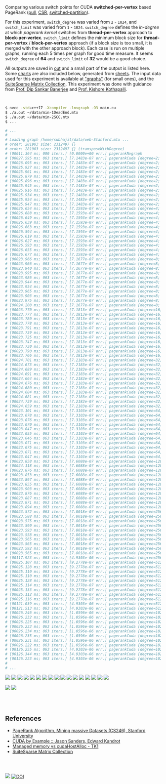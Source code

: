 Comparing various switch points for CUDA **switched-per-vertex** based
PageRank ([pull], [CSR], [switched-partition]).

For this experiment, `switch_degree` was varied from `2` - `1024`, and
`switch_limit` was varied from `1` - `1024`. `switch_degree` defines the
*in-degree* at which *pagerank kernel* switches from **thread-per-vertex**
approach to **block-per-vertex**. `switch_limit` defines the minimum block
size for **thread-per-vertex** / **block-per-vertex** approach (if a block
size is too small, it is merged with the other approach block). Each case is
run on multiple graphs, running each 5 times per graph for good time measure.
It seems `switch_degree` of **64** and `switch_limit` of **32** would be a
good choice.

All outputs are saved in [out](out/) and a small part of the output is listed
here. Some [charts] are also included below, generated from [sheets]. The input
data used for this experiment is available at ["graphs"] (for small ones), and
the [SuiteSparse Matrix Collection]. This experiment was done with guidance
from [Prof. Dip Sankar Banerjee] and [Prof. Kishore Kothapalli].

<br>

```bash
$ nvcc -std=c++17 -Xcompiler -lnvgraph -O3 main.cu
$ ./a.out ~/data/min-1DeadEnd.mtx
$ ./a.out ~/data/min-2SCC.mtx
$ ...

# ...
#
# Loading graph /home/subhajit/data/web-Stanford.mtx ...
# order: 281903 size: 2312497 {}
# order: 281903 size: 2312497 {} (transposeWithDegree)
# [00011.364 ms; 000 iters.] [0.0000e+00 err.] pagerankNvgraph
# [00027.595 ms; 063 iters.] [7.1483e-07 err.] pagerankCuda [degree=2; limit=1]
# [00026.095 ms; 063 iters.] [7.1483e-07 err.] pagerankCuda [degree=2; limit=2]
# [00025.927 ms; 063 iters.] [7.1483e-07 err.] pagerankCuda [degree=2; limit=4]
# [00025.961 ms; 063 iters.] [7.1483e-07 err.] pagerankCuda [degree=2; limit=8]
# [00025.879 ms; 063 iters.] [7.1483e-07 err.] pagerankCuda [degree=2; limit=16]
# [00025.896 ms; 063 iters.] [7.1483e-07 err.] pagerankCuda [degree=2; limit=32]
# [00025.945 ms; 063 iters.] [7.1483e-07 err.] pagerankCuda [degree=2; limit=64]
# [00025.916 ms; 063 iters.] [7.1483e-07 err.] pagerankCuda [degree=2; limit=128]
# [00025.934 ms; 063 iters.] [7.1483e-07 err.] pagerankCuda [degree=2; limit=256]
# [00025.954 ms; 063 iters.] [7.1483e-07 err.] pagerankCuda [degree=2; limit=512]
# [00025.947 ms; 063 iters.] [7.1483e-07 err.] pagerankCuda [degree=2; limit=1024]
# [00026.654 ms; 063 iters.] [7.1593e-07 err.] pagerankCuda [degree=4; limit=1]
# [00026.688 ms; 063 iters.] [7.1593e-07 err.] pagerankCuda [degree=4; limit=2]
# [00026.649 ms; 063 iters.] [7.1593e-07 err.] pagerankCuda [degree=4; limit=4]
# [00026.639 ms; 063 iters.] [7.1593e-07 err.] pagerankCuda [degree=4; limit=8]
# [00026.663 ms; 063 iters.] [7.1593e-07 err.] pagerankCuda [degree=4; limit=16]
# [00026.594 ms; 063 iters.] [7.1593e-07 err.] pagerankCuda [degree=4; limit=32]
# [00026.619 ms; 063 iters.] [7.1593e-07 err.] pagerankCuda [degree=4; limit=64]
# [00026.627 ms; 063 iters.] [7.1593e-07 err.] pagerankCuda [degree=4; limit=128]
# [00026.593 ms; 063 iters.] [7.1593e-07 err.] pagerankCuda [degree=4; limit=256]
# [00026.655 ms; 063 iters.] [7.1593e-07 err.] pagerankCuda [degree=4; limit=512]
# [00026.677 ms; 063 iters.] [7.1593e-07 err.] pagerankCuda [degree=4; limit=1024]
# [00023.966 ms; 063 iters.] [7.1677e-07 err.] pagerankCuda [degree=8; limit=1]
# [00023.966 ms; 063 iters.] [7.1677e-07 err.] pagerankCuda [degree=8; limit=2]
# [00023.940 ms; 063 iters.] [7.1677e-07 err.] pagerankCuda [degree=8; limit=4]
# [00023.995 ms; 063 iters.] [7.1677e-07 err.] pagerankCuda [degree=8; limit=8]
# [00023.986 ms; 063 iters.] [7.1677e-07 err.] pagerankCuda [degree=8; limit=16]
# [00023.944 ms; 063 iters.] [7.1677e-07 err.] pagerankCuda [degree=8; limit=32]
# [00023.954 ms; 063 iters.] [7.1677e-07 err.] pagerankCuda [degree=8; limit=64]
# [00023.965 ms; 063 iters.] [7.1677e-07 err.] pagerankCuda [degree=8; limit=128]
# [00023.903 ms; 063 iters.] [7.1677e-07 err.] pagerankCuda [degree=8; limit=256]
# [00023.975 ms; 063 iters.] [7.1677e-07 err.] pagerankCuda [degree=8; limit=512]
# [00024.208 ms; 063 iters.] [7.1677e-07 err.] pagerankCuda [degree=8; limit=1024]
# [00023.770 ms; 063 iters.] [7.1813e-07 err.] pagerankCuda [degree=16; limit=1]
# [00023.777 ms; 063 iters.] [7.1813e-07 err.] pagerankCuda [degree=16; limit=2]
# [00023.780 ms; 063 iters.] [7.1813e-07 err.] pagerankCuda [degree=16; limit=4]
# [00023.778 ms; 063 iters.] [7.1813e-07 err.] pagerankCuda [degree=16; limit=8]
# [00023.791 ms; 063 iters.] [7.1813e-07 err.] pagerankCuda [degree=16; limit=16]
# [00023.739 ms; 063 iters.] [7.1813e-07 err.] pagerankCuda [degree=16; limit=32]
# [00023.725 ms; 063 iters.] [7.1813e-07 err.] pagerankCuda [degree=16; limit=64]
# [00023.747 ms; 063 iters.] [7.1813e-07 err.] pagerankCuda [degree=16; limit=128]
# [00023.730 ms; 063 iters.] [7.1813e-07 err.] pagerankCuda [degree=16; limit=256]
# [00023.790 ms; 063 iters.] [7.1813e-07 err.] pagerankCuda [degree=16; limit=512]
# [00023.766 ms; 063 iters.] [7.1813e-07 err.] pagerankCuda [degree=16; limit=1024]
# [00024.701 ms; 063 iters.] [7.2183e-07 err.] pagerankCuda [degree=32; limit=1]
# [00024.673 ms; 063 iters.] [7.2183e-07 err.] pagerankCuda [degree=32; limit=2]
# [00024.689 ms; 063 iters.] [7.2183e-07 err.] pagerankCuda [degree=32; limit=4]
# [00024.691 ms; 063 iters.] [7.2183e-07 err.] pagerankCuda [degree=32; limit=8]
# [00024.664 ms; 063 iters.] [7.2183e-07 err.] pagerankCuda [degree=32; limit=16]
# [00024.676 ms; 063 iters.] [7.2183e-07 err.] pagerankCuda [degree=32; limit=32]
# [00024.680 ms; 063 iters.] [7.2183e-07 err.] pagerankCuda [degree=32; limit=64]
# [00024.684 ms; 063 iters.] [7.2183e-07 err.] pagerankCuda [degree=32; limit=128]
# [00024.681 ms; 063 iters.] [7.2183e-07 err.] pagerankCuda [degree=32; limit=256]
# [00024.739 ms; 063 iters.] [7.2183e-07 err.] pagerankCuda [degree=32; limit=512]
# [00024.659 ms; 063 iters.] [7.2183e-07 err.] pagerankCuda [degree=32; limit=1024]
# [00023.101 ms; 063 iters.] [7.3103e-07 err.] pagerankCuda [degree=64; limit=1]
# [00023.078 ms; 063 iters.] [7.3103e-07 err.] pagerankCuda [degree=64; limit=2]
# [00023.076 ms; 063 iters.] [7.3103e-07 err.] pagerankCuda [degree=64; limit=4]
# [00023.070 ms; 063 iters.] [7.3103e-07 err.] pagerankCuda [degree=64; limit=8]
# [00023.047 ms; 063 iters.] [7.3103e-07 err.] pagerankCuda [degree=64; limit=16]
# [00023.055 ms; 063 iters.] [7.3103e-07 err.] pagerankCuda [degree=64; limit=32]
# [00023.046 ms; 063 iters.] [7.3103e-07 err.] pagerankCuda [degree=64; limit=64]
# [00023.071 ms; 063 iters.] [7.3103e-07 err.] pagerankCuda [degree=64; limit=128]
# [00023.075 ms; 063 iters.] [7.3103e-07 err.] pagerankCuda [degree=64; limit=256]
# [00023.071 ms; 063 iters.] [7.3103e-07 err.] pagerankCuda [degree=64; limit=512]
# [00023.047 ms; 063 iters.] [7.3103e-07 err.] pagerankCuda [degree=64; limit=1024]
# [00023.858 ms; 063 iters.] [7.6088e-07 err.] pagerankCuda [degree=128; limit=1]
# [00024.118 ms; 063 iters.] [7.6088e-07 err.] pagerankCuda [degree=128; limit=2]
# [00023.876 ms; 063 iters.] [7.6088e-07 err.] pagerankCuda [degree=128; limit=4]
# [00023.853 ms; 063 iters.] [7.6088e-07 err.] pagerankCuda [degree=128; limit=8]
# [00023.897 ms; 063 iters.] [7.6088e-07 err.] pagerankCuda [degree=128; limit=16]
# [00023.855 ms; 063 iters.] [7.6088e-07 err.] pagerankCuda [degree=128; limit=32]
# [00023.903 ms; 063 iters.] [7.6088e-07 err.] pagerankCuda [degree=128; limit=64]
# [00023.876 ms; 063 iters.] [7.6088e-07 err.] pagerankCuda [degree=128; limit=128]
# [00023.887 ms; 063 iters.] [7.6088e-07 err.] pagerankCuda [degree=128; limit=256]
# [00023.871 ms; 063 iters.] [7.6088e-07 err.] pagerankCuda [degree=128; limit=512]
# [00023.894 ms; 063 iters.] [7.6088e-07 err.] pagerankCuda [degree=128; limit=1024]
# [00023.572 ms; 063 iters.] [7.8018e-07 err.] pagerankCuda [degree=256; limit=1]
# [00023.588 ms; 063 iters.] [7.8018e-07 err.] pagerankCuda [degree=256; limit=2]
# [00023.575 ms; 063 iters.] [7.8018e-07 err.] pagerankCuda [degree=256; limit=4]
# [00023.590 ms; 063 iters.] [7.8018e-07 err.] pagerankCuda [degree=256; limit=8]
# [00023.593 ms; 063 iters.] [7.8018e-07 err.] pagerankCuda [degree=256; limit=16]
# [00023.558 ms; 063 iters.] [7.8018e-07 err.] pagerankCuda [degree=256; limit=32]
# [00023.565 ms; 063 iters.] [7.8018e-07 err.] pagerankCuda [degree=256; limit=64]
# [00023.565 ms; 063 iters.] [7.8018e-07 err.] pagerankCuda [degree=256; limit=128]
# [00023.592 ms; 063 iters.] [7.8018e-07 err.] pagerankCuda [degree=256; limit=256]
# [00023.565 ms; 063 iters.] [7.8018e-07 err.] pagerankCuda [degree=256; limit=512]
# [00117.923 ms; 063 iters.] [4.9303e-06 err.] pagerankCuda [degree=256; limit=1024]
# [00025.107 ms; 063 iters.] [9.2778e-07 err.] pagerankCuda [degree=512; limit=1]
# [00025.128 ms; 063 iters.] [9.2778e-07 err.] pagerankCuda [degree=512; limit=2]
# [00025.110 ms; 063 iters.] [9.2778e-07 err.] pagerankCuda [degree=512; limit=4]
# [00025.110 ms; 063 iters.] [9.2778e-07 err.] pagerankCuda [degree=512; limit=8]
# [00025.128 ms; 063 iters.] [9.2778e-07 err.] pagerankCuda [degree=512; limit=16]
# [00025.114 ms; 063 iters.] [9.2778e-07 err.] pagerankCuda [degree=512; limit=32]
# [00025.133 ms; 063 iters.] [9.2778e-07 err.] pagerankCuda [degree=512; limit=64]
# [00025.112 ms; 063 iters.] [9.2778e-07 err.] pagerankCuda [degree=512; limit=128]
# [00025.116 ms; 063 iters.] [9.2778e-07 err.] pagerankCuda [degree=512; limit=256]
# [00121.039 ms; 063 iters.] [4.9303e-06 err.] pagerankCuda [degree=512; limit=512]
# [00121.513 ms; 063 iters.] [4.9303e-06 err.] pagerankCuda [degree=512; limit=1024]
# [00026.246 ms; 063 iters.] [1.0596e-06 err.] pagerankCuda [degree=1024; limit=1]
# [00026.232 ms; 063 iters.] [1.0596e-06 err.] pagerankCuda [degree=1024; limit=2]
# [00026.225 ms; 063 iters.] [1.0596e-06 err.] pagerankCuda [degree=1024; limit=4]
# [00026.233 ms; 063 iters.] [1.0596e-06 err.] pagerankCuda [degree=1024; limit=8]
# [00026.234 ms; 063 iters.] [1.0596e-06 err.] pagerankCuda [degree=1024; limit=16]
# [00026.235 ms; 063 iters.] [1.0596e-06 err.] pagerankCuda [degree=1024; limit=32]
# [00026.231 ms; 063 iters.] [1.0596e-06 err.] pagerankCuda [degree=1024; limit=64]
# [00026.222 ms; 063 iters.] [1.0596e-06 err.] pagerankCuda [degree=1024; limit=128]
# [00126.255 ms; 063 iters.] [4.9303e-06 err.] pagerankCuda [degree=1024; limit=256]
# [00126.344 ms; 063 iters.] [4.9303e-06 err.] pagerankCuda [degree=1024; limit=512]
# [00126.223 ms; 063 iters.] [4.9303e-06 err.] pagerankCuda [degree=1024; limit=1024]
#
# ...
```

[![](https://i.imgur.com/CzE33L3.gif)][sheetp]
[![](https://i.imgur.com/LfwTsKA.gif)][sheetp]
[![](https://i.imgur.com/hnzcjjP.gif)][sheetp]
[![](https://i.imgur.com/aJIeelH.gif)][sheetp]
[![](https://i.imgur.com/TiKRMFU.gif)][sheetp]
[![](https://i.imgur.com/sJ7nRLX.gif)][sheetp]
[![](https://i.imgur.com/Z58cLk1.gif)][sheetp]
[![](https://i.imgur.com/WbB8X99.gif)][sheetp]
[![](https://i.imgur.com/Qz4MaQu.gif)][sheetp]
[![](https://i.imgur.com/WGhdeCy.gif)][sheetp]
[![](https://i.imgur.com/Z8fwD1m.gif)][sheetp]
[![](https://i.imgur.com/51OGaWq.gif)][sheetp]
[![](https://i.imgur.com/Xd9byhu.gif)][sheetp]
[![](https://i.imgur.com/MOOBk46.gif)][sheetp]
[![](https://i.imgur.com/edjSyiU.gif)][sheetp]
[![](https://i.imgur.com/WWS1N4M.gif)][sheetp]
[![](https://i.imgur.com/zdXhaKj.gif)][sheetp]

[![](https://i.imgur.com/zMUzVxe.png)][sheetp]
[![](https://i.imgur.com/Bv4ojjz.png)][sheetp]

<br>
<br>


## References

- [PageRank Algorithm, Mining massive Datasets (CS246), Stanford University](http://snap.stanford.edu/class/cs246-videos-2019/lec9_190205-cs246-720.mp4)
- [CUDA by Example :: Jason Sanders, Edward Kandrot](http://www.mat.unimi.it/users/sansotte/cuda/CUDA_by_Example.pdf)
- [Managed memory vs cudaHostAlloc - TK1](https://forums.developer.nvidia.com/t/managed-memory-vs-cudahostalloc-tk1/34281)
- [SuiteSparse Matrix Collection]

<br>
<br>

[![](https://i.imgur.com/uOYmbJZ.jpg)](https://www.youtube.com/watch?v=EQy5YjewJeU)
[![DOI](https://zenodo.org/badge/374990003.svg)](https://zenodo.org/badge/latestdoi/374990003)

[Prof. Dip Sankar Banerjee]: https://sites.google.com/site/dipsankarban/
[Prof. Kishore Kothapalli]: https://cstar.iiit.ac.in/~kkishore/
[SuiteSparse Matrix Collection]: https://suitesparse-collection-website.herokuapp.com
[nvGraph]: https://github.com/rapidsai/nvgraph
["graphs"]: https://github.com/puzzlef/graphs
[pull]: https://github.com/puzzlef/pagerank-push-vs-pull
[csr]: https://github.com/puzzlef/pagerank-class-vs-csr
[block-launch]: https://github.com/puzzlef/pagerank-cuda-block-adjust-launch
[thread-launch]: https://github.com/puzzlef/pagerank-cuda-thread-adjust-launch
[switched-partition]: https://github.com/puzzlef/pagerank-cuda-switched-sort-by-indegree
[charts]: https://photos.app.goo.gl/67DDHrtivnEGvXzQ7
[sheets]: https://docs.google.com/spreadsheets/d/186GuFf02uKEp2C1gQtpjenWyTTAh6IXOpLJOPxdOlPA/edit?usp=sharing
[sheetp]: https://docs.google.com/spreadsheets/d/e/2PACX-1vSG0poJFboumWa1JWwdebq8k5DF3Q92MaVw7v1-Ggcl2GgRgbViVFjyUAFIKEVpkmo8-_Q5EByChnEC/pubhtml
